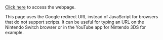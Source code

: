 [Click here](https://yolopix-dotfledge.github.io/url/) to access the webpage.

This page uses the Google redirect URL instead of JavaScript for browsers that do not support scripts. It can be useful for typing an URL on the Nintendo Switch browser or in the YouTube app for Nintendo 3DS for example.
